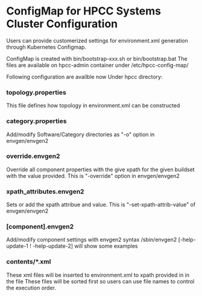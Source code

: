 # ConfigMap for HPCC Systems Cluster Configuration

Users can provide customerized settings for environment.xml generation through Kubernetes Configmap.

ConfigMap is created with bin/bootstrap-xxx.sh or bin/bootstrap.bat
The files are available on hpcc-admin container under /etc/hpcc-config-map/

Following configuration are availble now
Under hpcc directory:

### topology.properties
This file defines how topology in environment.xml can be constructed

### category.properties
Add/modify Software/Category directories as "-o" option in envgen/envgen2

### override.envgen2
Override all component properties with the give xpath for the given buildset with the value provided. This is "-override" option in envgen/envgen2


### xpath_attributes.envgen2
Sets or add the xpath attribue and value. This is "-set-xpath-attrib-value" of envgen/envgen2

### [component].envgen2
Add/modify component settings with envgen2 syntax
<HPCC Systems Platform Install Dir>/sbin/envgen2 [-help-update-1 ! -help-update-2] will show some examples

### contents/*.xml
These xml files will be inserted to environment.xml to xpath provided in <!-- XPATH: --> in the file
These files will be sorted first so users can use file names to control the execution order.
